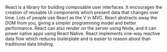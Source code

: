 React is a library for building composable user interfaces. It encourages the creation of reusable UI components which present data that changes over time. Lots of people use React as the V in MVC. React abstracts away the DOM from you, giving a simpler programming model and better performance. React can also render on the server using Node, and it can power native apps using React Native. React implements one-way reactive data flow which reduces boilerplate and is easier to reason about than traditional data binding.
